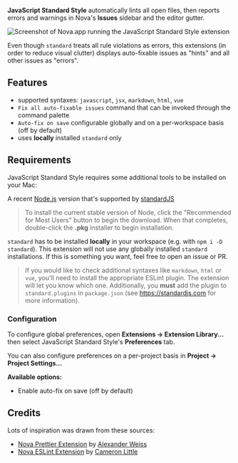 **JavaScript Standard Style** automatically lints all open files, then reports errors and warnings in Nova's **Issues** sidebar and the editor gutter.

![Screenshot of Nova.app running the JavaScript Standard Style extension](https://raw.githubusercontent.com/klaemo/nova-standardjs/main/Images/screenshot.png)

Even though `standard` treats all rule violations as errors, this extensions (in order to reduce visual clutter) displays auto-fixable issues as "hints" and all other issues as "errors".

## Features

- supported syntaxes: `javascript`, `jsx`, `markdown`, `html`, `vue`
- `Fix all auto-fixable issues` command that can be invoked through the command palette
- `Auto-fix on save` configurable globally and on a per-workspace basis (off by default)
- uses **locally** installed `standard` only

## Requirements

<!--
🎈 If your extension depends on external processes or tools that users will need to have, it's helpful to list those and provide links to their installers:
-->

JavaScript Standard Style requires some additional tools to be installed on your Mac:

A recent [Node.js](https://nodejs.org) version that's supported by [standardJS](https://standardjs.com)

> To install the current stable version of Node, click the "Recommended for Most Users" button to begin the download. When that completes, double-click the **.pkg** installer to begin installation.

`standard` has to be installed **locally** in your workspace (e.g. with `npm i -D standard`). This extension will not use any globally installed `standard` installations. If this is something you want, feel free to open an issue or PR.

> If you would like to check additional syntaxes like `markdown`, `html` or `vue`, you'll need to install the appropriate ESLint plugin. The extension will let you know which one. Additionally, you **must** add the plugin to `standard.plugins` in `package.json` (see https://standardjs.com for more information).

### Configuration

<!--
🎈 If your extension offers global- or workspace-scoped preferences, consider pointing users toward those settings. For example:
-->

To configure global preferences, open **Extensions → Extension Library...** then select JavaScript Standard Style's **Preferences** tab.

You can also configure preferences on a per-project basis in **Project → Project Settings...**

**Available options:**

- Enable auto-fix on save (off by default)

<!--
👋 That's it! Happy developing!

P.S. If you'd like, you can remove these comments before submitting your extension 😉
-->

## Credits

Lots of inspiration was drawn from these sources:

- [Nova Prettier Extension](https://github.com/alexanderweiss/nova-prettier) by [Alexander Weiss](https://github.com/alexanderweiss)
- [Nova ESLint Extension](https://github.com/apexskier/nova-eslint) by [Cameron Little](https://github.com/apexskier)
